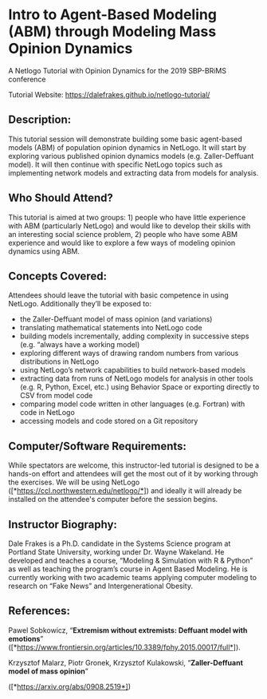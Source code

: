 # Intro to Agent-Based Modeling (ABM) through Modeling Mass Opinion Dynamics
A Netlogo Tutorial with Opinion Dynamics for the 2019 SBP-BRiMS conference

Tutorial Website:  https://dalefrakes.github.io/netlogo-tutorial/

## Description: 

This tutorial session will demonstrate building some basic agent-based models (ABM) of population opinion dynamics in NetLogo. It will start by exploring various published opinion dynamics models (e.g. Zaller-Deffuant model). It will then continue with specific NetLogo topics such as implementing network models and extracting data from models for analysis.

## Who Should Attend? 

This tutorial is aimed at two groups: 1) people who have little experience with ABM (particularly NetLogo) and would like to develop their skills with an interesting social science problem, 2) people who have some ABM experience and would like to explore a few ways of modeling opinion dynamics using ABM.

## Concepts Covered: 

Attendees should leave the tutorial with basic competence in using NetLogo. Additionally they’ll be exposed to:

* the Zaller-Deffuant model of mass opinion (and variations)
* translating mathematical statements into NetLogo code
* building models incrementally, adding complexity in successive steps (e.g. “always have a working model)
* exploring different ways of drawing random numbers from various distributions in NetLogo
* using NetLogo’s network capabilities to build network-based models
* extracting data from runs of NetLogo models for analysis in other tools (e.g. R, Python, Excel, etc.) using Behavior Space or exporting directly to CSV from model code
* comparing model code written in other languages (e.g. Fortran) with code in NetLogo
* accessing models and code stored on a Git repository

## Computer/Software Requirements:  

While spectators are welcome, this instructor-led tutorial is designed to be a hands-on effort and attendees will get the most out of it by working through the exercises. We will be using NetLogo ([*https://ccl.northwestern.edu/netlogo/*]) and ideally it will already be installed on the attendee's computer before the session begins.

## Instructor Biography: 

Dale Frakes is a Ph.D. candidate in the Systems Science program at Portland State University, working under Dr. Wayne Wakeland. He developed and teaches a course, “Modeling & Simulation with R & Python” as well as teaching the program’s course in Agent Based Modeling. He is currently working with two academic teams applying computer modeling to research on “Fake News” and Intergenerational Obesity.

## References: 

Pawel Sobkowicz, “**Extremism without extremists: Deffuant model with emotions**” ([*https://www.frontiersin.org/articles/10.3389/fphy.2015.00017/full*]).

Krzysztof Malarz, Piotr Gronek, Krzysztof Kulakowski, “**Zaller-Deffuant model of mass opinion**”

([*https://arxiv.org/abs/0908.2519*])

  [*https://ccl.northwestern.edu/netlogo/*]: https://ccl.northwestern.edu/netlogo/
  [*https://www.frontiersin.org/articles/10.3389/fphy.2015.00017/full*]: https://www.frontiersin.org/articles/10.3389/fphy.2015.00017/full
  [*https://arxiv.org/abs/0908.2519*]: https://arxiv.org/abs/0908.2519
